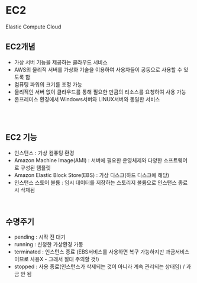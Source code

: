 # EC2
Elastic Compute Cloud
<BR>
  
## EC2개념
* 가상 서버 기능을 제공하는 클라우드 서비스
* AWS의 물리적 서버를 가상화 기술을 이용하여 사용자들이 공동으로 사용할 수 있도록 함
* 컴퓨팅 파워의 크기를 조정 가능
* 물리적인 서버 없이 클라우드를 통해 필요한 만큼의 리소스를 요청하여 사용 가능
* 온프레미스 환경에서 Windows서버와 LINUX서버와 동일한 서비스


<BR><BR>
  
## EC2 기능
* 인스턴스 : 가상 컴퓨팅 환경
* Amazon Machine Image(AMI) : 서버에 필요한 운영체제와 다양한 소프트웨어로 구성된 탬플릿
* Amazon Elastic Block Store(EBS) : 가상 디스크(하드 디스크에 해당)
* 인스턴스 스토어 볼륨 : 임시 데이터를 저장하는 스토리지 볼륨으로 인스턴스 종료 시 삭제됨

<br>

## 수명주기
* pending : 시작 전 대기
* running : 신청한 가상환경 가동
* terminated : 인스턴스 종료 (EBS서비스를 사용하면 복구 가능하지만 과금서비스이므로 사용X - 그래서 절대 주의할 것!)
* stopped : 사용 종료(인스턴스가 삭제되는 것이 아니라 계속 관리되는 상태임) / 과금 안 됨





